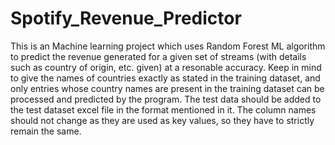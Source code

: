 # Spotify_Revenue_Predictor
This is an Machine learning project which uses Random Forest ML algorithm to predict the revenue generated for a given set of streams (with details such as country of origin, etc. given) at a resonable accuracy.
Keep in mind to give the names of countries exactly as stated in the training dataset, and only entries whose country names are present in the training dataset can be processed and predicted by the program.
The test data should be added to the test dataset excel file in the format mentioned in it. The column names should not change as they are used as key values, so they have to strictly remain the same.
